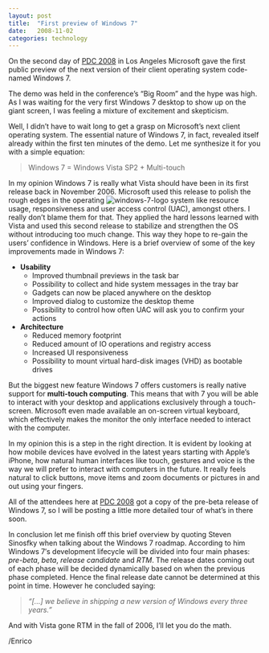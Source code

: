 ```yaml
---
layout: post
title:  "First preview of Windows 7"
date:   2008-11-02
categories: technology
---
```


On the second day of [PDC 2008][1] in Los Angeles Microsoft gave the first public preview of the next version of their client operating system code-named Windows 7.

The demo was held in the conference’s “Big Room” and the hype was high. As I was waiting for the very first Windows 7 desktop to show up on the giant screen, I was feeling a mixture of excitement and skepticism.

Well, I didn’t have to wait long to get a grasp on Microsoft’s next client operating system. The essential nature of Windows 7, in fact, revealed itself already within the first ten minutes of the demo. Let me synthesize it for you with a simple equation:

> Windows 7 = Windows Vista SP2 + Multi-touch

In my opinion Windows 7 is really what Vista should have been in its first release back in November 2006. Microsoft used this release to polish the rough edges in the operating <img alt="windows-7-logo" src="http://megakemp.files.wordpress.com/2008/11/windows-7-logo-thumb.jpg?w=110&h=91" class="article" /> system like resource usage, responsiveness and user access control (UAC), amongst others. I really don’t blame them for that. They applied the hard lessons learned with Vista and used this second release to stabilize and strengthen the OS without introducing too much change. This way they hope to re-gain the users’ confidence in Windows. Here is a brief overview of some of the key improvements made in Windows 7:

  * **Usability**
    * Improved thumbnail previews in the task bar
    * Possibility to collect and hide system messages in the tray bar
    * Gadgets can now be placed anywhere on the desktop
    * Improved dialog to customize the desktop theme
    * Possibility to control how often UAC will ask you to confirm your actions
  * **Architecture**
    * Reduced memory footprint
    * Reduced amount of IO operations and registry access
    * Increased UI responsiveness
    * Possibility to mount virtual hard-disk images (VHD) as bootable drives

But the biggest new feature Windows 7 offers customers is really native support for **multi-touch computing**. This means that with 7 you will be able to interact with your desktop and applications exclusively through a touch-screen. Microsoft even made available an on-screen virtual keyboard, which effectively makes the monitor the only interface needed to interact with the computer.

In my opinion this is a step in the right direction. It is evident by looking at how mobile devices have evolved in the latest years starting with Apple’s iPhone, how natural human interfaces like touch, gestures and voice is the way we will prefer to interact with computers in the future. It really feels natural to click buttons, move items and zoom documents or pictures in and out using your fingers.

All of the attendees here at [PDC 2008][1] got a copy of the pre-beta release of Windows 7, so I will be posting a little more detailed tour of what’s in there soon.

In conclusion let me finish off this brief overview by quoting Steven Sinosfky when talking about the Windows 7 roadmap. According to him Windows 7′s development lifecycle will be divided into four main phases: _pre-beta_, _beta_, _release candidate_ and _RTM_. The release dates coming out of each phase will be decided dynamically based on when the previous phase completed. Hence the final release date cannot be determined at this point in time. However he concluded saying:

> _“[...] we believe in shipping a new version of Windows every three years.”_

And with Vista gone RTM in the fall of 2006, I’ll let you do the math.

/Enrico

[1]: http://www.microsoftpdc.com

